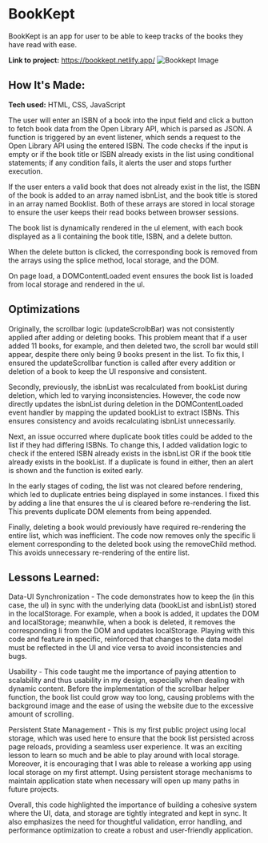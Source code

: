 # BookKept

BookKept is an app for user to be able to keep tracks of the books they have read with ease.

**Link to project:** https://bookkept.netlify.app/
![Bookkept Image](https://postimg.cc/JygmRh3N)

## How It's Made:

**Tech used:** HTML, CSS, JavaScript

The user will enter an ISBN of a book into the input field and click a button to fetch book data from the Open Library API, which is parsed as JSON. A function is triggered by an event listener, which sends a request to the Open Library API using the entered ISBN. The code checks if the input is empty or if the book title or ISBN already exists in the list using conditional statements; if any condition fails, it alerts the user and stops further execution.

If the user enters a valid book that does not already exist in the list, the ISBN of the book is added to an array named isbnList, and the book title is stored in an array named Booklist. Both of these arrays are stored in local storage to ensure the user keeps their read books between browser sessions.

The book list is dynamically rendered in the ul element, with each book displayed as a li containing the book title, ISBN, and a delete button.

When the delete button is clicked, the corresponding book is removed from the arrays using the splice method, local storage, and the DOM.

On page load, a DOMContentLoaded event ensures the book list is loaded from local storage and rendered in the ul.

## Optimizations

Originally, the scrollbar logic (updateScrolbBar) was not consistently applied after adding or deleting books. This problem meant that if a user added 11 books, for example, and then deleted two, the scroll bar would still appear, despite there only being 9 books present in the list. To fix this, I ensured the updateScrollbar function is called after every addition or deletion of a book to keep the UI responsive and consistent.

Secondly, previously, the isbnList was recalculated from bookList during deletion, which led to varying inconsistencies. However, the code now directly updates the isbnList during deletion in the DOMContentLoaded event handler by mapping the updated bookList to extract ISBNs. This ensures consistency and avoids recalculating isbnList unnecessarily.

Next, an issue occurred where duplicate book titles could be added to the list if they had differing ISBNs. To change this, I added validation logic to check if the entered ISBN already exists in the isbnList OR if the book title already exists in the bookList. If a duplicate is found in either, then an alert is shown and the function is exited early.

In the early stages of coding, the list was not cleared before rendering, which led to duplicate entries being displayed in some instances. I fixed this by adding a line that ensures the ul is cleared before re-rendering the list. This prevents duplicate DOM elements from being appended.

Finally, deleting a book would previously have required re-rendering the entire list, which was inefficient. The code now removes only the specific li element corresponding to the deleted book using the removeChild method. This avoids unnecessary re-rendering of the entire list.

## Lessons Learned:

Data-UI Synchronization - The code demonstrates how to keep the (in this case, the ul) in sync with the underlying data (bookList and isbnList) stored in the localStorage. For example, when a book is added, it updates the DOM and localStorage; meanwhile, when a book is deleted, it removes the corresponding li from the DOM and updates localStorage. Playing with this code and feature in specific, reinforced that changes to the data model must be reflected in the UI and vice versa to avoid inconsistencies and bugs.

Usability - This code taught me the importance of paying attention to scalability and thus usability in my design, especially when dealing with dynamic content. Before the implementation of the scrollbar helper function, the book list could grow way too long, causing problems with the background image and the ease of using the website due to the excessive amount of scrolling.

Persistent State Management - This is my first public project using local storage, which was used here to ensure that the book list persisted across page reloads, providing a seamless user experience. It was an exciting lesson to learn so much and be able to play around with local storage. Moreover, it is encouraging that I was able to release a working app using local storage on my first attempt. Using persistent storage mechanisms to maintain application state when necessary will open up many paths in future projects.

Overall, this code highlighted the importance of building a cohesive system where the UI, data, and storage are tightly integrated and kept in sync. It also emphasizes the need for thoughtful validation, error handling, and performance optimization to create a robust and user-friendly application.
